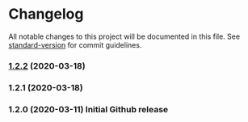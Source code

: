 # Changelog

All notable changes to this project will be documented in this file. See [standard-version](https://github.com/conventional-changelog/standard-version) for commit guidelines.

### [1.2.2](https://github.com/ethan8989/CompactAllVDI/compare/v1.2.1...v1.2.2) (2020-03-18)

### 1.2.1 (2020-03-18)

### 1.2.0 (2020-03-11) Initial Github release
